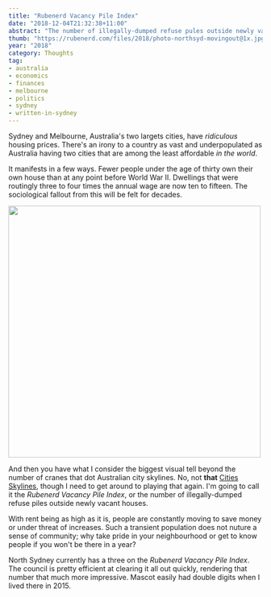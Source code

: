 ```yaml
---
title: "Rubenerd Vacancy Pile Index"
date: "2018-12-04T21:32:38+11:00"
abstract: "The number of illegally-dumped refuse pules outside newly vacant houses."
thumb: "https://rubenerd.com/files/2018/photo-northsyd-movingout@1x.jpg"
year: "2018"
category: Thoughts
tag:
- australia
- economics
- finances
- melbourne
- politics
- sydney
- written-in-sydney
---
```

Sydney and Melbourne, Australia's two largets cities, have *ridiculous* housing prices. There's an irony to a country as vast and underpopulated as Australia having two cities that are among the least affordable *in the world*.

It manifests in a few ways. Fewer people under the age of thirty own their own house than at any point before World War II. Dwellings that were routingly three to four times the annual wage are now ten to fifteen. The sociological fallout from this will be felt for decades.

<p><img src="https://rubenerd.com/files/2018/photo-northsyd-movingout@1x.jpg" srcset="https://rubenerd.com/files/2018/photo-northsyd-movingout@1x.jpg 1x, https://rubenerd.com/files/2018/photo-northsyd-movingout@2x.jpg 2x" alt="" style="width:500px" /></p>

And then you have what I consider the biggest visual tell beyond the number of cranes that dot Australian city skylines. No, not **that** [Cities Skylines], though I need to get around to playing that again. I'm going to call it the *Rubenerd Vacancy Pile Index*, or the number of illegally-dumped refuse piles outside newly vacant houses.

With rent being as high as it is, people are constantly moving to save money or under threat of increases. Such a transient population does not nuture a sense of community; why take pride in your neighbourhood or get to know people if you won't be there in a year?

North Sydney currently has a three on the *Rubenerd Vacancy Pile Index*. The council is pretty efficient at clearing it all out quickly, rendering that number that much more impressive. Mascot easily had double digits when I lived there in 2015.

[Cities Skylines]: https://www.paradoxplaza.com/cities-skylines/CSCS00GSK-MASTER.html
